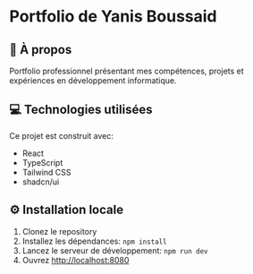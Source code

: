 
# Portfolio de Yanis Boussaid

## 📍 À propos

Portfolio professionnel présentant mes compétences, projets et expériences en développement informatique.

## 💻 Technologies utilisées

Ce projet est construit avec:
- React
- TypeScript
- Tailwind CSS
- shadcn/ui

## ⚙ Installation locale

1. Clonez le repository
2. Installez les dépendances: `npm install`
3. Lancez le serveur de développement: `npm run dev`
4. Ouvrez [http://localhost:8080](http://localhost:8080)

